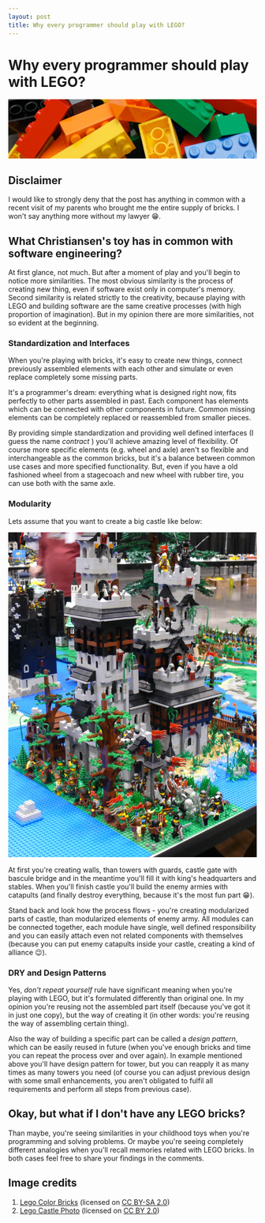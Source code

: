 ```yaml
---
layout: post
title: Why every programmer should play with LEGO?
---
```


# Why every programmer should play with LEGO?

![Colorful LEGO pieces](/assets/LegoColorBricks.jpg)

## Disclaimer

I would like to strongly deny that the post has anything in common with a recent visit of my parents who brought me the entire supply of bricks. I won't say anything more without my lawyer :grin:.

## What Christiansen's toy has in common with software engineering?

At first glance, not much. But after a moment of play and you'll begin to notice more similarities. The most obvious similarity is the process of creating new thing, even if software exist only in computer's memory. Second similarity is related strictly to the creativity, because playing with LEGO and building software are the same creative processes (with high proportion of imagination). But in my opinion there are more similarities, not so evident at the beginning.

### Standardization and Interfaces

When you're playing with bricks, it's easy to create new things, connect previously assembled elements with each other and simulate or even replace completely some missing parts.

It's a programmer's dream: everything what is designed right now, fits perfectly to other parts assembled in past. Each component has elements which can be connected with other components in future. Common missing elements can be completely replaced or reassembled from smaller pieces.

By providing simple standardization and providing well defined interfaces (I guess the name *contract* ) you'll achieve amazing level of flexibility. Of course more specific elements (e.g. wheel and axle) aren't so flexible and interchangeable as the common bricks, but it's a balance between common use cases and more specified functionality. But, even if you have a old fashioned wheel from a stagecoach and new wheel with rubber tire, you can use both with the same axle.

### Modularity

Lets assume that you want to create a big castle like below:

![Big LEGO castle](/assets/BigLegoCastle.jpg)

At first you're creating walls, than towers with guards, castle gate with bascule bridge and in the meantime you'll fill it with king's headquarters and stables. When you'll finish castle you'll build the enemy armies with catapults (and finally destroy everything, because it's the most fun part :grin:).

Stand back and look how the process flows - you're creating modularized parts of castle, than modularized elements of enemy army. All modules can be connected together, each module have single, well defined responsibility and you can easily attach even not related components with themselves (because you can put enemy catapults inside your castle, creating a kind of alliance :wink:).

### DRY and Design Patterns

Yes, *don't repeat yourself* rule have significant meaning when you're playing with LEGO, but it's formulated differently than original one. In my opinion you're reusing not the assembled part itself (because you've got it in just one copy), but the way of creating it (in other words: you're reusing the way of assembling certain thing).

Also the way of building a specific part can be called a *design pattern*, which can be easily reused in future (when you've enough bricks and time you can repeat the process over and over again). In example mentioned above you'll have design pattern for tower, but you can reapply it as many times as many towers you need (of course you can adjust previous design with some small enhancements, you aren't obligated to fulfil all requirements and perform all steps from previous case).

## Okay, but what if I don't have any LEGO bricks?

Than maybe, you're seeing similarities in your childhood toys when you're programming and solving problems. Or maybe you're seeing completely different analogies when you'll recall memories related with LEGO bricks. In both cases feel free to share your findings in the comments.

## Image credits

1. [Lego Color Bricks](http://en.wikipedia.org/wiki/File:Lego_Color_Bricks.jpg) (licensed on [CC BY-SA 2.0](http://creativecommons.org/licenses/by-sa/2.0/deed.en))
2. [Lego Castle Photo](http://www.flickr.com/photos/billward/3393269071/) (licensed on [CC BY 2.0](http://creativecommons.org/licenses/by/2.0/deed.en))